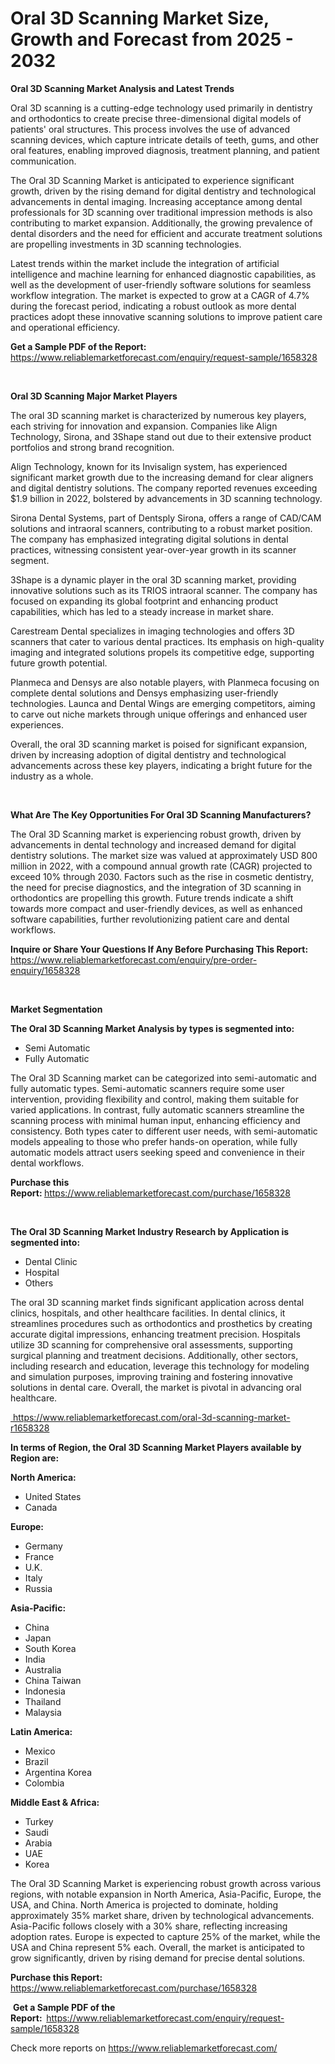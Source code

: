 <p><h1>Oral 3D Scanning Market Size, Growth and Forecast from 2025 - 2032</h1></p><p><strong>Oral 3D Scanning Market Analysis and Latest Trends</strong></p>
<p><p>Oral 3D scanning is a cutting-edge technology used primarily in dentistry and orthodontics to create precise three-dimensional digital models of patients' oral structures. This process involves the use of advanced scanning devices, which capture intricate details of teeth, gums, and other oral features, enabling improved diagnosis, treatment planning, and patient communication. </p><p>The Oral 3D Scanning Market is anticipated to experience significant growth, driven by the rising demand for digital dentistry and technological advancements in dental imaging. Increasing acceptance among dental professionals for 3D scanning over traditional impression methods is also contributing to market expansion. Additionally, the growing prevalence of dental disorders and the need for efficient and accurate treatment solutions are propelling investments in 3D scanning technologies.</p><p>Latest trends within the market include the integration of artificial intelligence and machine learning for enhanced diagnostic capabilities, as well as the development of user-friendly software solutions for seamless workflow integration. The market is expected to grow at a CAGR of 4.7% during the forecast period, indicating a robust outlook as more dental practices adopt these innovative scanning solutions to improve patient care and operational efficiency.</p></p>
<p><strong>Get a Sample PDF of the Report:&nbsp;</strong> <a href="https://www.reliablemarketforecast.com/enquiry/request-sample/1658328?utm_campaign=2731&utm_medium=2&utm_source=Github&utm_content=ia&utm_term=23032025&utm_id=oral-3d-scanning">https://www.reliablemarketforecast.com/enquiry/request-sample/1658328</a></p>
<p>&nbsp;</p>
<p><strong>Oral 3D Scanning Major Market Players</strong></p>
<p><p>The oral 3D scanning market is characterized by numerous key players, each striving for innovation and expansion. Companies like Align Technology, Sirona, and 3Shape stand out due to their extensive product portfolios and strong brand recognition.</p><p>Align Technology, known for its Invisalign system, has experienced significant market growth due to the increasing demand for clear aligners and digital dentistry solutions. The company reported revenues exceeding $1.9 billion in 2022, bolstered by advancements in 3D scanning technology.</p><p>Sirona Dental Systems, part of Dentsply Sirona, offers a range of CAD/CAM solutions and intraoral scanners, contributing to a robust market position. The company has emphasized integrating digital solutions in dental practices, witnessing consistent year-over-year growth in its scanner segment.</p><p>3Shape is a dynamic player in the oral 3D scanning market, providing innovative solutions such as its TRIOS intraoral scanner. The company has focused on expanding its global footprint and enhancing product capabilities, which has led to a steady increase in market share.</p><p>Carestream Dental specializes in imaging technologies and offers 3D scanners that cater to various dental practices. Its emphasis on high-quality imaging and integrated solutions propels its competitive edge, supporting future growth potential.</p><p>Planmeca and Densys are also notable players, with Planmeca focusing on complete dental solutions and Densys emphasizing user-friendly technologies. Launca and Dental Wings are emerging competitors, aiming to carve out niche markets through unique offerings and enhanced user experiences.</p><p>Overall, the oral 3D scanning market is poised for significant expansion, driven by increasing adoption of digital dentistry and technological advancements across these key players, indicating a bright future for the industry as a whole.</p></p>
<p>&nbsp;</p>
<p><strong>What Are The Key Opportunities For Oral 3D Scanning Manufacturers?</strong></p>
<p><p>The Oral 3D Scanning market is experiencing robust growth, driven by advancements in dental technology and increased demand for digital dentistry solutions. The market size was valued at approximately USD 800 million in 2022, with a compound annual growth rate (CAGR) projected to exceed 10% through 2030. Factors such as the rise in cosmetic dentistry, the need for precise diagnostics, and the integration of 3D scanning in orthodontics are propelling this growth. Future trends indicate a shift towards more compact and user-friendly devices, as well as enhanced software capabilities, further revolutionizing patient care and dental workflows.</p></p>
<p><strong>Inquire or Share Your Questions If Any Before Purchasing This Report:</strong> <a href="https://www.reliablemarketforecast.com/enquiry/pre-order-enquiry/1658328?utm_campaign=2731&utm_medium=2&utm_source=Github&utm_content=ia&utm_term=23032025&utm_id=oral-3d-scanning">https://www.reliablemarketforecast.com/enquiry/pre-order-enquiry/1658328</a></p>
<p>&nbsp;</p>
<p><strong>Market Segmentation</strong></p>
<p><strong>The Oral 3D Scanning Market Analysis by types is segmented into:</strong></p>
<p><ul><li>Semi Automatic</li><li>Fully Automatic</li></ul></p>
<p><p>The Oral 3D Scanning market can be categorized into semi-automatic and fully automatic types. Semi-automatic scanners require some user intervention, providing flexibility and control, making them suitable for varied applications. In contrast, fully automatic scanners streamline the scanning process with minimal human input, enhancing efficiency and consistency. Both types cater to different user needs, with semi-automatic models appealing to those who prefer hands-on operation, while fully automatic models attract users seeking speed and convenience in their dental workflows.</p></p>
<p><strong>Purchase this Report:&nbsp;</strong><a href="https://www.reliablemarketforecast.com/purchase/1658328?utm_campaign=2731&utm_medium=2&utm_source=Github&utm_content=ia&utm_term=23032025&utm_id=oral-3d-scanning">https://www.reliablemarketforecast.com/purchase/1658328</a></p>
<p>&nbsp;</p>
<p><strong>The Oral 3D Scanning Market Industry Research by Application is segmented into:</strong></p>
<p><ul><li>Dental Clinic</li><li>Hospital</li><li>Others</li></ul></p>
<p><p>The oral 3D scanning market finds significant application across dental clinics, hospitals, and other healthcare facilities. In dental clinics, it streamlines procedures such as orthodontics and prosthetics by creating accurate digital impressions, enhancing treatment precision. Hospitals utilize 3D scanning for comprehensive oral assessments, supporting surgical planning and treatment decisions. Additionally, other sectors, including research and education, leverage this technology for modeling and simulation purposes, improving training and fostering innovative solutions in dental care. Overall, the market is pivotal in advancing oral healthcare.</p></p>
<p><a href="https://www.reliablemarketforecast.com/oral-3d-scanning-market-r1658328?utm_campaign=2731&utm_medium=2&utm_source=Github&utm_content=ia&utm_term=23032025&utm_id=oral-3d-scanning">&nbsp;https://www.reliablemarketforecast.com/oral-3d-scanning-market-r1658328</a></p>
<p><strong>In terms of Region, the Oral 3D Scanning Market Players available by Region are:</strong></p>
<p>
    <p> <strong> North America: </strong>
        <ul>
            <li>United States</li>
            <li>Canada</li>
        </ul>
        </p> 
    <p> <strong> Europe: </strong>
        <ul>
            <li>Germany</li>
            <li>France</li>
            <li>U.K.</li>
            <li>Italy</li>
            <li>Russia</li>
        </ul>
        </p> 
    <p> <strong> Asia-Pacific: </strong>
        <ul>
            <li>China</li>
            <li>Japan</li>
            <li>South Korea</li>
            <li>India</li>
            <li>Australia</li>
            <li>China Taiwan</li>
            <li>Indonesia</li>
            <li>Thailand</li>
            <li>Malaysia</li>
        </ul>
        </p> 
    <p> <strong> Latin America: </strong>
        <ul>
            <li>Mexico</li>
            <li>Brazil</li>
            <li>Argentina Korea</li>
            <li>Colombia</li>
        </ul>
        </p> 
    <p> <strong> Middle East & Africa: </strong>
        <ul>
            <li>Turkey</li>
            <li>Saudi</li>
            <li>Arabia</li>
            <li>UAE</li>
            <li>Korea</li>
        </ul>
    </p>
    </p>
<p><p>The Oral 3D Scanning Market is experiencing robust growth across various regions, with notable expansion in North America, Asia-Pacific, Europe, the USA, and China. North America is projected to dominate, holding approximately 35% market share, driven by technological advancements. Asia-Pacific follows closely with a 30% share, reflecting increasing adoption rates. Europe is expected to capture 25% of the market, while the USA and China represent 5% each. Overall, the market is anticipated to grow significantly, driven by rising demand for precise dental solutions.</p></p>
<p><strong>Purchase this Report: </strong><a href="https://www.reliablemarketforecast.com/purchase/1658328?utm_campaign=2731&utm_medium=2&utm_source=Github&utm_content=ia&utm_term=23032025&utm_id=oral-3d-scanning">https://www.reliablemarketforecast.com/purchase/1658328</a></p>
<p>&nbsp;<strong>Get a Sample PDF of the Report:&nbsp;&nbsp;</strong><a href="https://www.reliablemarketforecast.com/enquiry/request-sample/1658328?utm_campaign=2731&utm_medium=2&utm_source=Github&utm_content=ia&utm_term=23032025&utm_id=oral-3d-scanning">https://www.reliablemarketforecast.com/enquiry/request-sample/1658328</a></p>
<p><strong></strong></p>
<p>Check more reports on <a href="https://www.reliablemarketforecast.com/?utm_campaign=2731&utm_medium=2&utm_source=Github&utm_content=ia&utm_term=23032025&utm_id=oral-3d-scanning">https://www.reliablemarketforecast.com/</a></p>